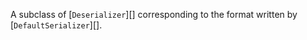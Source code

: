 <!-- YAML
added: v8.0.0
-->

A subclass of [`Deserializer`][] corresponding to the format written by
[`DefaultSerializer`][].




















